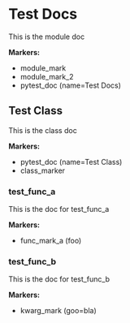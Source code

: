 # Test Docs
This is the module doc

**Markers:**
- module_mark  
- module_mark_2  
- pytest_doc  (name=Test Docs)
## Test Class
This is the class doc

**Markers:**
- pytest_doc  (name=Test Class)
- class_marker  
### test_func_a
This is the doc for test_func_a

**Markers:**
- func_mark_a (foo) 
### test_func_b
This is the doc for test_func_b

**Markers:**
- kwarg_mark  (goo=bla)
